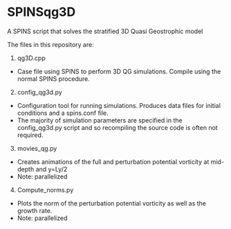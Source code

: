 # SPINSqg3D
A SPINS script that solves the stratified 3D Quasi Geostrophic model

The files in this repository are:

1. qg3D.cpp
  * Case file using SPINS to perform 3D QG simulations. Compile using the normal SPINS procedure.
2. config_qg3d.py
  * Configuration tool for running simulations. Produces data files for initial conditions and a spins.conf file.
  * The majority of simulation parameters are specified in the config_qg3d.py script and so recompiling the source code is often not required.
3. movies_qg.py
  * Creates animations of the full and perturbation potential vorticity at mid-depth and y=Ly/2
  * Note: parallelized 
4. Compute_norms.py
  * Plots the norm of the perturbation potential vorticity as well as the growth rate.
  * Note: parallelized
